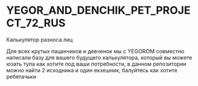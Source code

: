 # YEGOR_AND_DENCHIK_PET_PROJECT_72_RUS
Калькулятор разноса лиц

Для всех крутых пацанчиков и девченок мы с YEGOROM совместно написали базу для вашего будущего калькулятора, который вы можете юзать тупа как хотите под ваши потребности, в данном репозитории можно найти 2 исходника и один екзешник, балуйтесь как хотите ребятачьки
